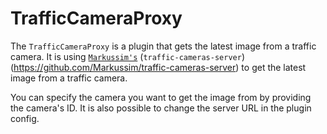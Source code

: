 # TrafficCameraProxy

The `TrafficCameraProxy` is a plugin that gets the latest image from a traffic camera. It is using [`Markussim's`](https://github.com/Markussim) (`traffic-cameras-server`)(https://github.com/Markussim/traffic-cameras-server) to get the latest image from a traffic camera.

You can specify the camera you want to get the image from by providing the camera's ID. It is also possible to change the server URL in the plugin config.
